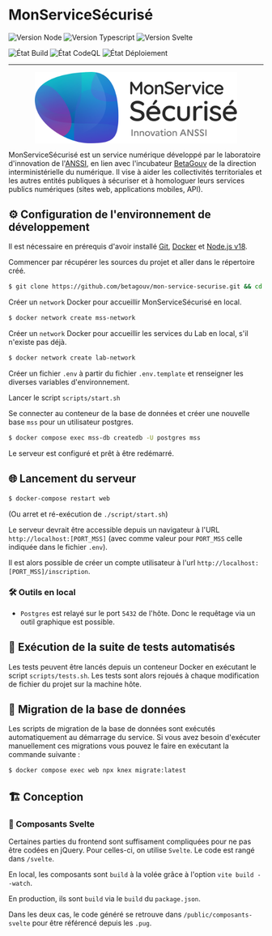 # MonServiceSécurisé

![Version Node](https://img.shields.io/badge/dynamic/json?url=https%3A%2F%2Fraw.githubusercontent.com%2Fbetagouv%2Fmon-service-securise%2Frefs%2Fheads%2Fmaster%2Fpackage.json&query=%24.engines.node&label=Node&logo=nodedotjs&color=%23689f63)
![Version Typescript](https://img.shields.io/badge/dynamic/json?url=https%3A%2F%2Fraw.githubusercontent.com%2Fbetagouv%2Fmon-service-securise%2Frefs%2Fheads%2Fmaster%2Fpackage.json&query=%24.devDependencies.typescript&logo=typescript&label=Typescript&color=%232d79c7)
![Version Svelte](https://img.shields.io/badge/dynamic/json?url=https%3A%2F%2Fraw.githubusercontent.com%2Fbetagouv%2Fmon-service-securise%2Frefs%2Fheads%2Fmaster%2Fpackage.json&query=%24.devDependencies.svelte&logo=svelte&label=Svelte&color=%23ff3e00)

![État Build](https://img.shields.io/github/actions/workflow/status/betagouv/mon-service-securise/node.js.yml?label=Int%C3%A9gration%20%20continue&logo=github)
![État CodeQL](https://img.shields.io/github/actions/workflow/status/betagouv/mon-service-securise/codeql-analysis.yml?label=CodeQL&logo=github)
![État Déploiement](https://img.shields.io/github/actions/workflow/status/betagouv/mon-service-securise/deploiement.yml?label=D%C3%A9ploiement&logo=github)

---

<div style="display: flex; align-items: center; justify-content: center;">
    <img src="https://raw.githubusercontent.com/betagouv/mon-service-securise/refs/heads/master/public/assets/images/logo_mss.svg" width="400"/>
</div>

MonServiceSécurisé est un service numérique développé par le laboratoire
d'innovation de l'[ANSSI](https://www.cyber.gouv.fr/), en lien avec l'incubateur
[BetaGouv](https://beta.gouv.fr/) de la direction interministérielle du
numérique. Il vise à aider les collectivités territoriales et les autres
entités publiques à sécuriser et à homologuer leurs services publics numériques
(sites web, applications mobiles, API).

## ⚙️ Configuration de l'environnement de développement

Il est nécessaire en prérequis d'avoir installé [Git](https://git-scm.com/),
[Docker](https://www.docker.com/) et [Node.js v18](https://nodejs.org/en/).

Commencer par récupérer les sources du projet et aller dans le répertoire créé.

```sh
$ git clone https://github.com/betagouv/mon-service-securise.git && cd mon-service-securise
```

Créer un `network` Docker pour accueillir MonServiceSécurisé en local.

```sh
$ docker network create mss-network
```

Créer un `network` Docker pour accueillir les services du Lab en local, s'il n'existe pas déjà.

```sh
$ docker network create lab-network
```

Créer un fichier `.env` à partir du fichier `.env.template` et renseigner les diverses variables d'environnement.

Lancer le script `scripts/start.sh`

Se connecter au conteneur de la base de données et créer une nouvelle base `mss` pour un utilisateur postgres.

```sh
$ docker compose exec mss-db createdb -U postgres mss
```

Le serveur est configuré et prêt à être redémarré.

## 🌐 Lancement du serveur

```sh
$ docker-compose restart web
```

(Ou arret et ré-exécution de `./script/start.sh`)

Le serveur devrait être accessible depuis un navigateur à l'URL
`http://localhost:[PORT_MSS]` (avec comme valeur pour `PORT_MSS` celle indiquée
dans le fichier `.env`).

Il est alors possible de créer un compte utilisateur à l'url `http://localhost:[PORT_MSS]/inscription`.

### 🛠️ Outils en local

- `Postgres` est relayé sur le port `5432` de l'hôte. Donc le requêtage via un outil graphique est possible.

## 🧪 Exécution de la suite de tests automatisés

Les tests peuvent être lancés depuis un conteneur Docker en exécutant le script
`scripts/tests.sh`. Les tests sont alors rejoués à chaque modification de
fichier du projet sur la machine hôte.

## 🎯 Migration de la base de données

Les scripts de migration de la base de données sont exécutés automatiquement au démarrage du service.
Si vous avez besoin d'exécuter manuellement ces migrations vous pouvez le faire en exécutant la commande suivante :

```sh
$ docker compose exec web npx knex migrate:latest
```

## 🏗️ Conception

### 🧩 Composants Svelte

Certaines parties du frontend sont suffisament compliquées pour ne pas être codées en jQuery.
Pour celles-ci, on utilise `Svelte`. Le code est rangé dans `/svelte`.

En local, les composants sont `build` à la volée grâce à l'option `vite build --watch`.

En production, ils sont `build` via le `build` du `package.json`.

Dans les deux cas, le code généré se retrouve dans `/public/composants-svelte` pour être référencé depuis les `.pug`.
